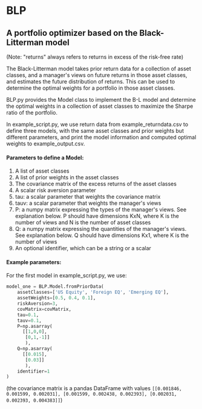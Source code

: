 # BLP

## A portfolio optimizer based on the Black-Litterman model

(Note: "returns" always refers to returns in excess of the risk-free rate)

The Black-Litterman model takes prior return data for a collection of asset classes, and a manager's views on future returns in those asset classes, and estimates the future distribution of returns. This can be used to determine the optimal weights for a portfolio in those asset classes.

BLP.py provides the Model class to implement the B-L model and determine the optimal weights in a collection of asset classes to maximize the Sharpe ratio of the portfolio.

In example_script.py, we use return data from example_returndata.csv to define three models, with the same asset classes and prior weights but different parameters, and print the model information and computed optimal weights to example_output.csv.


#### Parameters to define a Model:
1. A list of asset classes
2. A list of prior weights in the asset classes
3. The covariance matrix of the excess returns of the asset classes
4. A scalar risk aversion parameter
5. tau: a scalar parameter that weights the covariance matrix
6. tauv: a scalar parameter that weights the manager's views
7. P: a numpy matrix expressing the types of the manager's views. See explanation below. P should have dimensions KxN, where K is the number of views and N is the number of asset classes
8. Q: a numpy matrix expressing the quantities of the manager's views. See explanation below. Q should have dimensions Kx1, where K is the number of views
9. An optional identifier, which can be a string or a scalar

#### Example parameters:
For the first model in example_script.py, we use:
```python
model_one = BLP.Model.fromPriorData(
    assetClasses=['US Equity', 'Foreign EQ', 'Emerging EQ'], 
    assetWeights=[0.5, 0.4, 0.1], 
    riskAversion=3, 
    covMatrix=covMatrix,
    tau=0.1,
    tauv=0.1, 
    P=np.asarray(
      [[1,0,0], 
       [0,1,-1]]
       ),
    Q=np.asarray(
      [[0.015],
       [0.03]]
       ),
    identifier=1
)
```
(the covariance matrix is a pandas DataFrame with values `[[0.001846, 0.001599, 0.002031], [0.001599, 0.002438, 0.002393], [0.002031, 0.002393, 0.004383]]`)
